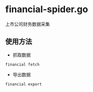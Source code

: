 # financial-spider.go
上市公司财务数据采集

## 使用方法
- 抓取数据
``` shell
financial fetch
```
- 导出数据
``` shell
financial export
```